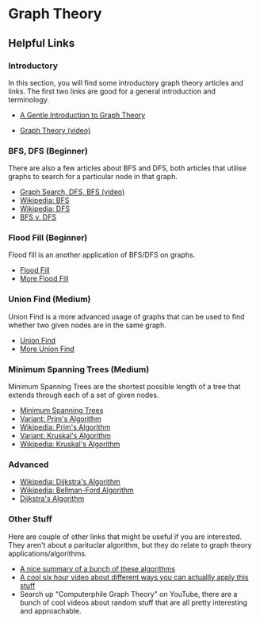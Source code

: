 # Graph Theory

## Helpful Links

### Introductory

In this section, you will find some introductory graph theory articles and links. The first two links are good for a general introduction and terminology.

- [A Gentle Introduction to Graph Theory](https://medium.com/basecs/a-gentle-introduction-to-graph-theory-77969829ead8)

- [Graph Theory (video)](https://www.youtube.com/watch?v=HmQR8Xy9DeM)

### BFS, DFS (Beginner)

There are also a few articles about BFS and DFS, both articles that utilise graphs to search for a particular node in that graph. 

- [Graph Search, DFS, BFS (video)](https://www.youtube.com/watch?v=zaBhtODEL0w)
- [Wikipedia: BFS](https://en.wikipedia.org/wiki/Breadth-first_search)
- [Wikipedia: DFS](https://en.wikipedia.org/wiki/Depth-first_search)
- [BFS v. DFS](https://www.geeksforgeeks.org/difference-between-bfs-and-dfs/)

### Flood Fill (Beginner)

Flood fill is an another  application of BFS/DFS on graphs.

- [Flood Fill](https://guide.freecodecamp.org/algorithms/flood-fill/)
- [More Flood Fill](https://www.hackerearth.com/practice/algorithms/graphs/flood-fill-algorithm/tutorial/)

### Union Find (Medium)

Union Find is a more advanced usage of graphs that can be used to find whether two given nodes are in the same graph.

- [Union Find](https://www.geeksforgeeks.org/union-find/)
- [More Union Find](https://www.hackerearth.com/practice/notes/disjoint-set-union-union-find/)

### Minimum Spanning Trees (Medium)

Minimum Spanning Trees are the shortest possible length of a tree that extends through each of a set of given nodes. 

- [Minimum Spanning Trees](https://www.hackerearth.com/practice/algorithms/graphs/minimum-spanning-tree/tutorial/)
- [Variant: Prim's Algorithm](https://www.geeksforgeeks.org/prims-minimum-spanning-tree-mst-greedy-algo-5/)
- [Wikipedia: Prim's Algorithm](https://en.wikipedia.org/wiki/Prim%27s_algorithm)
- [Variant: Kruskal's Algorithm](https://www.geeksforgeeks.org/kruskals-minimum-spanning-tree-algorithm-greedy-algo-2/)
- [Wikipedia: Kruskal's Algorithm](https://en.wikipedia.org/wiki/Kruskal%27s_algorithm)

### Advanced

- [Wikipedia: Dijkstra's Algorithm](https://en.wikipedia.org/wiki/Dijkstra%27s_algorithm)
- [Wikipedia: Bellman-Ford Algorithm](https://en.wikipedia.org/wiki/Bellman–Ford_algorithm)
- [Dijkstra's Algorithm](https://www.quora.com/What-is-the-most-simple-efficient-C++-code-for-Dijkstras-shortest-path-algorithm)

### Other Stuff

Here are couple of other links that might be useful if you are interested. They aren't about a parituclar algorithm, but they do relate to graph theory applications/algorithms.

- [A nice summary of a bunch of these algorithms](http://ranger.uta.edu/~chqding/cse5311/Lectures/GraphTheory.pdf)
- [A cool six hour video about different ways you can actuallly apply this stuff](https://www.freecodecamp.org/news/learn-graph-theory-algorithms-from-a-google-engineer/)
- Search up "Computerphile Graph Theory" on YouTube, there are a bunch of cool videos about random stuff that are all pretty interesting and approachable.
